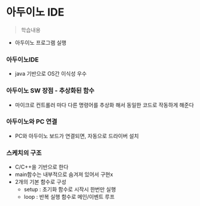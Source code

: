 # 아두이노 IDE
> 학습내용
- 아두이노 프로그램 실행

### 아두이노IDE
- java 기반으로 OS간 이식성 우수

### 아두이노 SW 장점 - 추상화된 함수
- 마이크로 컨트롤러 마다 다른 명령어를 추상화 해서 동일한 코드로 작동하게 해준다

### 아두이노와 PC 연결
- PC와 아두이노 보드가 연결되면, 자동으로 드라이버 설치

### 스케치의 구조
- C/C++을 기반으로 한다
- main함수는 내부적으로 숨겨져 있어서 구현x
- 2개의 기본 함수로 구성
	- setup : 초기화 함수로 시작시 한번만 실행
	- loop : 반복 실행 함수로 메인/이벤트 루프

